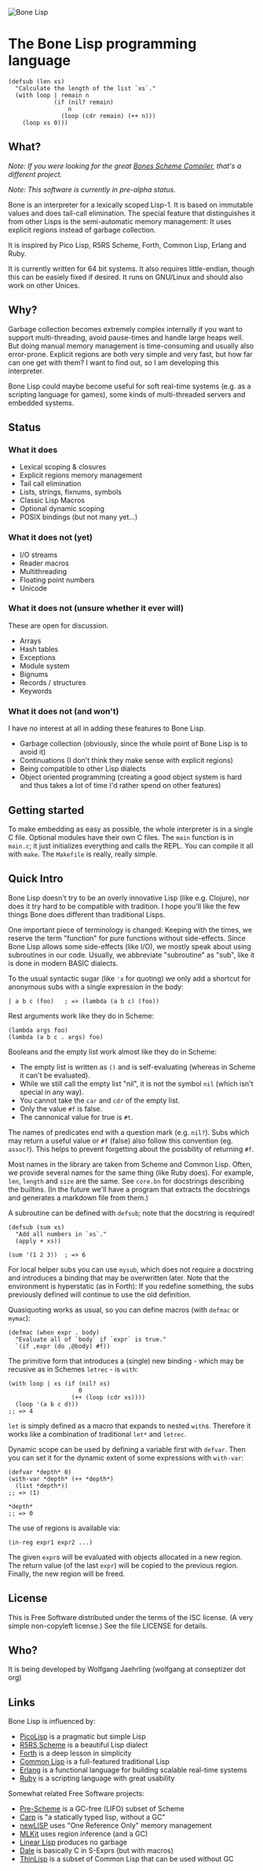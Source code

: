 ![Bone Lisp](logo.png)

# The Bone Lisp programming language

    (defsub (len xs)
      "Calculate the length of the list `xs`."
      (with loop | remain n
                 (if (nil? remain)
                     n
                   (loop (cdr remain) (++ n)))
        (loop xs 0)))

## What?

*Note: If you were looking for the great [Bones Scheme Compiler](http://www.call-with-current-continuation.org/bones/), that's a different project.*

*Note: This software is currently in pre-alpha status.*

Bone is an interpreter for a lexically scoped Lisp-1.
It is based on immutable values and does tail-call elimination.
The special feature that distinguishes it from other Lisps is the semi-automatic memory management: 
It uses explicit regions instead of garbage collection.

It is inspired by Pico Lisp, R5RS Scheme, Forth, Common Lisp, Erlang and Ruby.

It is currently written for 64 bit systems.
It also requires little-endian, though this can be easiely fixed if desired.
It runs on GNU/Linux and should also work on other Unices.

## Why?

Garbage collection becomes extremely complex internally if you want to support multi-threading, avoid pause-times and handle large heaps well.
But doing manual memory management is time-consuming and usually also error-prone.
Explicit regions are both very simple and very fast, but how far can one get with them?
I want to find out, so I am developing this interpreter.

Bone Lisp could maybe become useful for soft real-time systems (e.g. as a scripting language for games), some kinds of multi-threaded servers and embedded systems.

## Status

### What it does

* Lexical scoping & closures
* Explicit regions memory management
* Tail call elimination
* Lists, strings, fixnums, symbols
* Classic Lisp Macros
* Optional dynamic scoping
* POSIX bindings (but not many yet...)

### What it does not (yet)

* I/O streams
* Reader macros
* Multithreading
* Floating point numbers
* Unicode

### What it does not (unsure whether it ever will)

These are open for discussion.

* Arrays
* Hash tables
* Exceptions
* Module system
* Bignums
* Records / structures
* Keywords

### What it does not (and won't)

I have no interest at all in adding these features to Bone Lisp.

* Garbage collection
  (obviously, since the whole point of Bone Lisp is to avoid it)
* Continuations
  (I don't think they make sense with explicit regions)
* Being compatible to other Lisp dialects
* Object oriented programming
  (creating a good object system is hard and thus takes a lot of time I'd rather spend on other features)

## Getting started

To make embedding as easy as possible, the whole interpreter is in a single C file.
Optional modules have their own C files.
The `main` function is in `main.c`;
it just initializes everything and calls the REPL.
You can compile it all with `make`.
The `Makefile` is really, really simple.

## Quick Intro

Bone Lisp doesn't try to be an overly innovative Lisp (like e.g. Clojure), nor does it try hard to be compatible with tradition.
I hope you'll like the few things Bone does different than traditional Lisps.

One important piece of terminology is changed:
Keeping with the times, we reserve the term "function" for pure functions without side-effects.
Since Bone Lisp allows some side-effects (like I/O), we mostly speak about using subroutines in our code.
Usually, we abbreviate "subroutine" as "sub", like it is done in modern BASIC dialects.

To the usual syntactic sugar (like `'x` for quoting) we only add a shortcut for anonymous subs with a single expression in the body:

    | a b c (foo)   ; => (lambda (a b c) (foo))

Rest arguments work like they do in Scheme:

    (lambda args foo)
    (lambda (a b c . args) foo)

Booleans and the empty list work almost like they do in Scheme:

* The empty list is written as `()` and is self-evaluating (whereas in Scheme it can't be evaluated).
* While we still call the empty list "nil", it is not the symbol `nil` (which isn't special in any way).
* You cannot take the `car` and `cdr` of the empty list.
* Only the value `#f` is false.
* The cannonical value for true is `#t`.

The names of predicates end with a question mark (e.g. `nil?`).
Subs which may return a useful value or `#f` (false) also follow this convention (eg. `assoc?`).
This helps to prevent forgetting about the possbility of returning `#f`.

Most names in the library are taken from Scheme and Common Lisp.
Often, we provide several names for the same thing (like Ruby does).
For example, `len`, `length` and `size` are the same.
See `core.bn` for docstrings describing the builtins.
(In the future we'll have a program that extracts the docstrings and generates a markdown file from them.)

A subroutine can be defined with `defsub`; note that the docstring is required!

    (defsub (sum xs)
      "Add all numbers in `xs`."
      (apply + xs))
    
    (sum '(1 2 3))  ; => 6

For local helper subs you can use `mysub`, which does not require a docstring and introduces a binding that may be overwritten later.
Note that the environment is hyperstatic (as in Forth):
If you redefine something, the subs previously defined will continue to use the old definition.

Quasiquoting works as usual, so you can define macros (with `defmac` or `mymac`):

    (defmac (when expr . body)
      "Evaluate all of `body` if `expr` is true."
      `(if ,expr (do ,@body) #f))

The primitive form that introduces a (single) new binding - which may be recusive as in Schemes `letrec` - is `with`:

    (with loop | xs (if (nil? xs)
    	       	    	0
                      (++ (loop (cdr xs))))
      (loop '(a b c d)))
    ;; => 4

`let` is simply defined as a macro that expands to nested `with`s.
Therefore it works like a combination of traditional `let*` and `letrec`.

Dynamic scope can be used by defining a variable first with `defvar`.
Then you can set it for the dynamic extent of some expressions with `with-var`:

    (defvar *depth* 0)
    (with-var *depth* (++ *depth*)
      (list *depth*))
    ;; => (1)
    
    *depth*
    ;; => 0

The use of regions is available via:

    (in-reg expr1 expr2 ...)

The given `expr`s will be evaluated with objects allocated in a new region.
The return value (of the last `expr`) will be copied to the previous region.
Finally, the new region will be freed.

## License

This is Free Software distributed under the terms of the ISC license.
(A very simple non-copyleft license.)
See the file LICENSE for details.

## Who?

It is being developed by
Wolfgang Jaehrling (wolfgang at conseptizer dot org)

## Links

Bone Lisp is influenced by:
* [PicoLisp](http://picolisp.com/) is a pragmatic but simple Lisp
* [R5RS Scheme](http://www.schemers.org/Documents/Standards/R5RS/) is a beautiful Lisp dialect
* [Forth](https://en.wikipedia.org/wiki/Forth_%28programming_language%29) is a deep lesson in simplicity
* [Common Lisp](https://common-lisp.net/) is a full-featured traditional Lisp
* [Erlang](http://www.erlang.org/) is a functional language for building scalable real-time systems
* [Ruby](https://www.ruby-lang.org/) is a scripting language with great usability

Somewhat related Free Software projects:
* [Pre-Scheme](https://en.wikipedia.org/wiki/PreScheme) is a GC-free (LIFO) subset of Scheme
* [Carp](https://github.com/eriksvedang/Carp) is "a statically typed lisp, without a GC"
* [newLISP](http://www.newlisp.org/) uses "One Reference Only" memory management
* [MLKit](http://www.elsman.com/mlkit/) uses region inference (and a GC)
* [Linear Lisp](http://home.pipeline.com/~hbaker1/LinearLisp.html) produces no garbage
* [Dale](https://github.com/tomhrr/dale) is basically C in S-Exprs (but with macros)
* [ThinLisp](http://www.thinlisp.org/) is a subset of Common Lisp that can be used without GC
